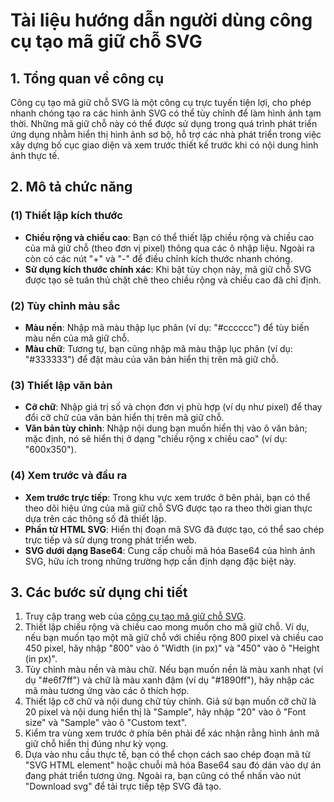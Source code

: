 # Tài liệu hướng dẫn người dùng công cụ tạo mã giữ chỗ SVG

## 1. Tổng quan về công cụ

Công cụ tạo mã giữ chỗ SVG là một công cụ trực tuyến tiện lợi, cho phép nhanh chóng tạo ra các hình ảnh SVG có thể tùy chỉnh để làm hình ảnh tạm thời. Những mã giữ chỗ này có thể được sử dụng trong quá trình phát triển ứng dụng nhằm hiển thị hình ảnh sơ bộ, hỗ trợ các nhà phát triển trong việc xây dựng bố cục giao diện và xem trước thiết kế trước khi có nội dung hình ảnh thực tế.

## 2. Mô tả chức năng

### (1) **Thiết lập kích thước**

* **Chiều rộng và chiều cao**: Bạn có thể thiết lập chiều rộng và chiều cao của mã giữ chỗ (theo đơn vị pixel) thông qua các ô nhập liệu. Ngoài ra còn có các nút "+" và "-" để điều chỉnh kích thước nhanh chóng.
* **Sử dụng kích thước chính xác**: Khi bật tùy chọn này, mã giữ chỗ SVG được tạo sẽ tuân thủ chặt chẽ theo chiều rộng và chiều cao đã chỉ định.

### (2) **Tùy chỉnh màu sắc**

* **Màu nền**: Nhập mã màu thập lục phân (ví dụ: "#cccccc") để tùy biến màu nền của mã giữ chỗ.
* **Màu chữ**: Tương tự, bạn cũng nhập mã màu thập lục phân (ví dụ: "#333333") để đặt màu của văn bản hiển thị trên mã giữ chỗ.

### (3) **Thiết lập văn bản**

* **Cỡ chữ**: Nhập giá trị số và chọn đơn vị phù hợp (ví dụ như pixel) để thay đổi cỡ chữ của văn bản hiển thị trên mã giữ chỗ.
* **Văn bản tùy chỉnh**: Nhập nội dung bạn muốn hiển thị vào ô văn bản; mặc định, nó sẽ hiển thị ở dạng "chiều rộng x chiều cao" (ví dụ: "600x350").

### (4) **Xem trước và đầu ra**

* **Xem trước trực tiếp**: Trong khu vực xem trước ở bên phải, bạn có thể theo dõi hiệu ứng của mã giữ chỗ SVG được tạo ra theo thời gian thực dựa trên các thông số đã thiết lập.
* **Phần tử HTML SVG**: Hiển thị đoạn mã SVG đã được tạo, có thể sao chép trực tiếp và sử dụng trong phát triển web.
* **SVG dưới dạng Base64**: Cung cấp chuỗi mã hóa Base64 của hình ảnh SVG, hữu ích trong những trường hợp cần định dạng đặc biệt này.

## 3. Các bước sử dụng chi tiết

1. Truy cập trang web của [công cụ tạo mã giữ chỗ SVG](https://atoolio.com/svg-placeholder-generator).
2. Thiết lập chiều rộng và chiều cao mong muốn cho mã giữ chỗ. Ví dụ, nếu bạn muốn tạo một mã giữ chỗ với chiều rộng 800 pixel và chiều cao 450 pixel, hãy nhập "800" vào ô "Width (in px)" và "450" vào ô "Height (in px)".
3. Tùy chỉnh màu nền và màu chữ. Nếu bạn muốn nền là màu xanh nhạt (ví dụ "#e6f7ff") và chữ là màu xanh đậm (ví dụ "#1890ff"), hãy nhập các mã màu tương ứng vào các ô thích hợp.
4. Thiết lập cỡ chữ và nội dung chữ tùy chỉnh. Giả sử bạn muốn cỡ chữ là 20 pixel và nội dung hiển thị là "Sample", hãy nhập "20" vào ô "Font size" và "Sample" vào ô "Custom text".
5. Kiểm tra vùng xem trước ở phía bên phải để xác nhận rằng hình ảnh mã giữ chỗ hiển thị đúng như kỳ vọng.
6. Dựa vào nhu cầu thực tế, bạn có thể chọn cách sao chép đoạn mã từ "SVG HTML element" hoặc chuỗi mã hóa Base64 sau đó dán vào dự án đang phát triển tương ứng. Ngoài ra, bạn cũng có thể nhấn vào nút "Download svg" để tải trực tiếp tệp SVG đã tạo.